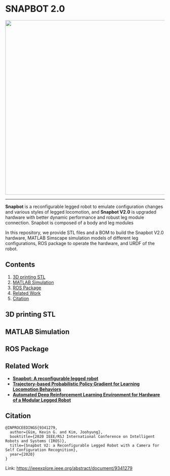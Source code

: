 # SNAPBOT 2.0
<div align="center">
<img src="https://user-images.githubusercontent.com/7993458/184975618-2754c274-dcd9-45dc-908a-67227676da2a.jpg" width = "550">
</div>

-----------------
**Snapbot** is a reconfigurable legged robot to emulate configuration changes and various styles of legged locomotion, and **Snapbot V2.0** is upgraded hardware with better dynamic performance and robust leg module connection. Snapbot is composed of a body and leg modules


In this repository, we provide STL files and a BOM to build the Snapbot V2.0 hardware, MATLAB Simscape simulation models of different leg configurations, ROS package to operate the hardware, and URDF of the robot. 



## Contents
1. [3D printing STL](#3d-printing-stl)
2. [MATLAB Simulation](#matlab-simulation)
3. [ROS Package](#ros-package)
4. [Related Work](#related-work)
5. [Citation](#citation)

## 3D printing STL
## MATLAB Simulation
## ROS Package

## Related Work

- [**Snapbot: A reconfigurable legged robot**](https://ieeexplore.ieee.org/abstract/document/8206477)
- [**Trajectory-based Probabilistic Policy Gradient for Learning Locomotion Behaviors**](https://ieeexplore.ieee.org/abstract/document/8794207)
- [**Automated Deep Reinforcement Learning Environment for Hardware of a Modular Legged Robot**](https://ieeexplore.ieee.org/abstract/document/8442201)
 
<!-- @INPROCEEDINGS{8206477,
  author={Kim, Joohyung and Alspach, Alexander and Yamane, Katsu},
  booktitle={2017 IEEE/RSJ International Conference on Intelligent Robots and Systems (IROS)}, 
  title={Snapbot: A reconfigurable legged robot}, 
  year={2017}}
  

@INPROCEEDINGS{8442201,  
  author={Ha, Sehoon and Kim, Joohyung and Yamane, Katsu},  
  booktitle={2018 15th International Conference on Ubiquitous Robots (UR)},   
  title={Automated Deep Reinforcement Learning Environment for Hardware of a Modular Legged Robot},   
  year={2018}}

@INPROCEEDINGS{8794207,  
  author={Choi, Sungjoon and Kim, Joohyung},  
  booktitle={2019 International Conference on Robotics and Automation (ICRA)},   
  title={Trajectory-based Probabilistic Policy Gradient for Learning Locomotion Behaviors},   
  year={2019}}
 -->

## Citation
```
@INPROCEEDINGS{9341279,  
  author={Gim, Kevin G. and Kim, Joohyung},  
  booktitle={2020 IEEE/RSJ International Conference on Intelligent Robots and Systems (IROS)},   
  title={Snapbot V2: a Reconfigurable Legged Robot with a Camera for Self Configuration Recognition},   
  year={2020}
}
```
Link: https://ieeexplore.ieee.org/abstract/document/9341279

